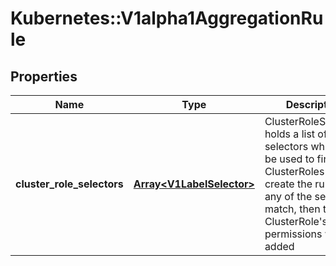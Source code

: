 # Kubernetes::V1alpha1AggregationRule

## Properties
Name | Type | Description | Notes
------------ | ------------- | ------------- | -------------
**cluster_role_selectors** | [**Array&lt;V1LabelSelector&gt;**](V1LabelSelector.md) | ClusterRoleSelectors holds a list of selectors which will be used to find ClusterRoles and create the rules. If any of the selectors match, then the ClusterRole&#39;s permissions will be added | [optional] 


